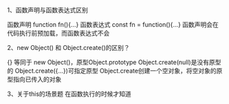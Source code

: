 1、函数声明与函数表达式区别

函数声明 function fn(){...}
函数表达式 const fn = function(){...}
函数声明会在代码执行前预加载，而函数表达式不会

2、new Object() 和 Object.create()的区别？

{} 等同于 new Object()，原型Object.prototype
Object.create(null)是没有原型的
Object.create({...})可指定原型
    Object.create创建一个空对象，将空对象的原型指向已传入的对象

3、关于this的场景题
在函数执行的时候才知道